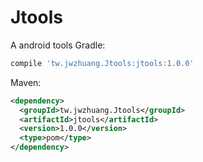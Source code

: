 # Jtools
A android tools
Gradle:
```gradle
compile 'tw.jwzhuang.Jtools:jtools:1.0.0'
```

Maven:
```xml
<dependency>
  <groupId>tw.jwzhuang.Jtools</groupId>
  <artifactId>jtools</artifactId>
  <version>1.0.0</version>
  <type>pom</type>
</dependency>
```
